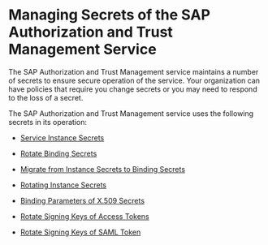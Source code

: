 <!-- loio22f4a5c77be944059776985cf625a30b -->

# Managing Secrets of the SAP Authorization and Trust Management Service

The SAP Authorization and Trust Management service maintains a number of secrets to ensure secure operation of the service. Your organization can have policies that require you change secrets or you may need to respond to the loss of a secret.

The SAP Authorization and Trust Management service uses the following secrets in its operation:

-   [Service Instance Secrets](service-instance-secrets-5578ec4.md)

-   [Rotate Binding Secrets](rotate-binding-secrets-618441b.md)

-   [Migrate from Instance Secrets to Binding Secrets](migrate-from-instance-secrets-to-binding-secrets-dcee867.md)

-   [Rotating Instance Secrets](rotating-instance-secrets-8bfbbf5.md)

-   [Binding Parameters of X.509 Secrets](binding-parameters-of-x-509-secrets-3240307.md)

-   [Rotate Signing Keys of Access Tokens](rotate-signing-keys-of-access-tokens-b279adf.md)

-   [Rotate Signing Keys of SAML Token](rotate-signing-keys-of-saml-token-052e9b4.md)



